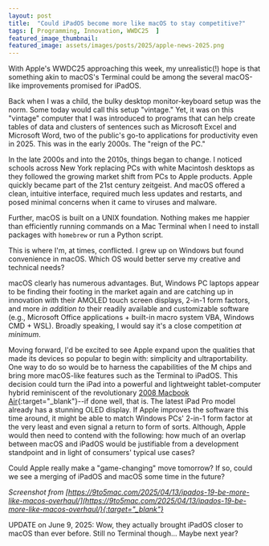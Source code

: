 ```yaml
---
layout: post
title:  "Could iPadOS become more like macOS to stay competitive?"
tags: [ Programming, Innovation, WWDC25  ]
featured_image_thumbnail:
featured_image: assets/images/posts/2025/apple-news-2025.png
---
```


With Apple's WWDC25 approaching this week, my unrealistic(!) hope is that something akin to macOS's Terminal could be among the several macOS-like improvements promised for iPadOS.

Back when I was a child, the bulky desktop monitor-keyboard setup was the norm. Some today would call this setup "vintage." Yet, it was on this "vintage" computer that I was introduced to programs that can help create tables of data and clusters of sentences such as Microsoft Excel and Microsoft Word, two of the public's go-to applications for productivity even in 2025. This was in the early 2000s. The "reign of the PC." 

In the late 2000s and into the 2010s, things began to change. I noticed schools across New York replacing PCs with white Macintosh desktops as they followed the growing market shift from PCs to Apple products. Apple quickly became part of the 21st century zeitgeist. And macOS offered a clean, intuitive interface, required much less updates and restarts, and posed minimal concerns when it came to viruses and malware.

Further, macOS is built on a UNIX foundation. Nothing makes me happier than efficiently running commands on a Mac Terminal when I need to install packages with ```homebrew``` or run a Python script.

This is where I'm, at times, conflicted. I grew up on Windows but found convenience in macOS. Which OS would better serve my creative and technical needs?

macOS clearly has numerous advantages. But, Windows PC laptops appear to be finding their footing in the market again and are catching up in innovation with their AMOLED touch screen displays, 2-in-1 form factors, and more <i>in addition to</i> their readily available and customizable software (e.g., Microsoft Office applications + built-in macro system VBA, Windows CMD + WSL). Broadly speaking, I would say it's a close competition <i>at minimum</i>. 

Moving forward, I'd be excited to see Apple expand upon the qualities that made its devices so popular to begin with: simplicity and ultraportability. 
One way to do so would be to harness the capabilities of the M chips and bring more macOS-like features such as the Terminal to iPadOS. This decision could turn the iPad into a powerful and lightweight tablet-computer hybrid reminiscent of the revolutionary [2008 Macbook Air](https://youtu.be/OIV6peKMj9M?si=kN0Oc9q8iEx3D-v0){:target="_blank"}--if done well, that is. The latest iPad Pro model already has a stunning OLED display. If Apple improves the software this time around, it might be able to match Windows PCs' 2-in-1 form factor at the very least and even signal a return to form of sorts. Although, Apple would then need to contend with the following: how much of an overlap between macOS and iPadOS would be justifiable from a development standpoint and in light of consumers' typical use cases?

Could Apple really make a "game-changing" move tomorrow? If so, could we see a merging of iPadOS and macOS some time in the future?

<i>Screenshot from [https://9to5mac.com/2025/04/13/ipados-19-be-more-like-macos-overhaul/](https://9to5mac.com/2025/04/13/ipados-19-be-more-like-macos-overhaul/){:target="_blank"}</i>

UPDATE on June 9, 2025: Wow, they actually brought iPadOS closer to macOS than ever before. Still no Terminal though... Maybe next year?
